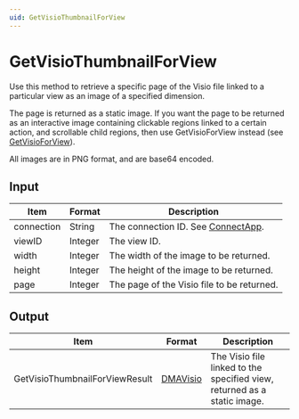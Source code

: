 ```yaml
---
uid: GetVisioThumbnailForView
---
```


# GetVisioThumbnailForView

Use this method to retrieve a specific page of the Visio file linked to a particular view as an image of a specified dimension.

The page is returned as a static image. If you want the page to be returned as an interactive image containing clickable regions linked to a certain action, and scrollable child regions, then use GetVisioForView instead (see [GetVisioForView](xref:GetVisioForView)).

All images are in PNG format, and are base64 encoded.

## Input

| Item       | Format  | Description                                                                      |
|------------|---------|----------------------------------------------------------------------------------|
| connection | String  | The connection ID. See [ConnectApp](xref:ConnectApp). |
| viewID     | Integer | The view ID.                                                                     |
| width      | Integer | The width of the image to be returned.                                           |
| height     | Integer | The height of the image to be returned.                                          |
| page       | Integer | The page of the Visio file to be returned.                                       |

## Output

| Item | Format | Description |
|--|--|--|
| GetVisioThumbnailForViewResult | [DMAVisio](xref:DMAVisio) | The Visio file linked to the specified view, returned as a static image. |
